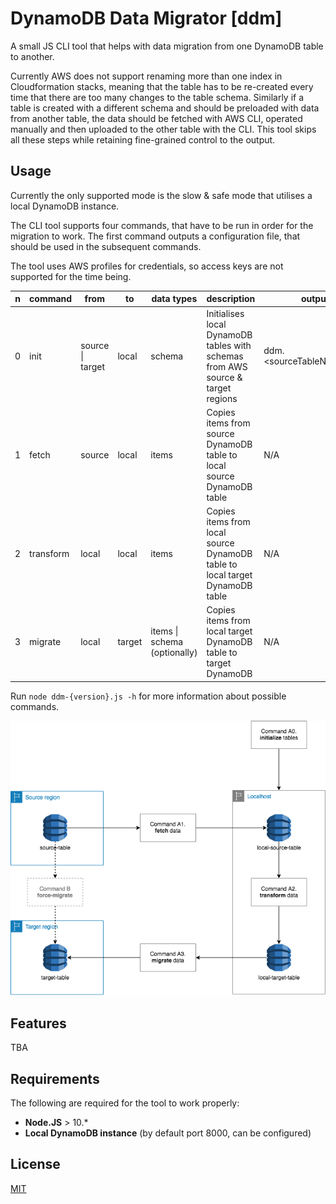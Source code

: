 # DynamoDB Data Migrator [ddm]

A small JS CLI tool that helps with data migration from one DynamoDB table to another.

Currently AWS does not support renaming more than one index in Cloudformation stacks, meaning that the table has to be re-created every time that there are too many changes to the table schema. Similarly if a table is created with a different schema and should be preloaded with data from another table, the data should be fetched with AWS CLI, operated manually and then uploaded to the other table with the CLI. This tool skips all these steps while retaining fine-grained control to the output.

## Usage

Currently the only supported mode is the slow & safe mode that utilises a local DynamoDB instance.

The CLI tool supports four commands, that have to be run in order for the migration to work. The first command outputs a configuration file, that should be used in the subsequent commands.

The tool uses AWS profiles for credentials, so access keys are not supported for the time being.

| n | command   | from             | to     | data types                   | description                                                                     | output                    |   |   |
|---|-----------|------------------|--------|------------------------------|---------------------------------------------------------------------------------|---------------------------|---|---|
| 0 | init      | source \| target | local  | schema                       | Initialises local DynamoDB tables with schemas from AWS source & target regions | ddm.\<sourceTableName\>.yml |   |   |
| 1 | fetch     | source           | local  | items                        | Copies items from source DynamoDB table to local source DynamoDB table          | N/A                       |   |   |
| 2 | transform | local            | local  | items                        | Copies items from local source DynamoDB table to local target DynamoDB table    | N/A                       |   |   |
| 3 | migrate   | local            | target | items \| schema (optionally) | Copies items from local target DynamoDB table to target DynamoDB                | N/A                       |   |   |

Run `node ddm-{version}.js -h` for more information about possible commands.

![alt text](./docs/dfd.png "DDM commands and regions")

## Features

TBA

## Requirements

The following are required for the tool to work properly:

* **Node.JS** > 10.*
* **Local DynamoDB instance** (by default port 8000, can be configured)

## License

[MIT](https://choosealicense.com/licenses/mit/)